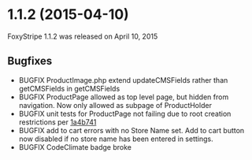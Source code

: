 # 1.1.2 (2015-04-10)

FoxyStripe 1.1.2 was released on April 10, 2015

## Bugfixes

- BUGFIX ProductImage.php extend updateCMSFields rather than getCMSFields in getCMSFields
- BUGFIX ProductPage allowed as top level page, but hidden from navigation. Now only allowed as subpage of ProductHolder
- BUGFIX unit tests for ProductPage not failing due to root creation restrictions per [1a4b741](https://github.com/dynamic/foxystripe/commit/1a4b741997500b843d98dec6237ddd417c77d6e8)
- BUGFIX add to cart errors with no Store Name set. Add to cart button now disabled if no store name has been entered in settings.
- BUGFIX CodeClimate badge broke
